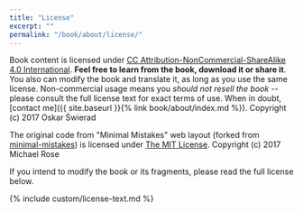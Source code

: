 ```yaml
---
title: "License"
excerpt: ""
permalink: "/book/about/license/"
---
```


Book content is licensed under [CC Attribution-NonCommercial-ShareAlike 4.0 International](https://creativecommons.org/licenses/by-nc-sa/4.0/). __Feel free to learn from the book, download it or share it__. You also can modify the book and translate it, as long as you use the same license. Non-commercial usage means you _should not resell the book_ -- please consult the full license text for exact terms of use. When in doubt, [contact me]({{ site.baseurl }}{% link book/about/index.md %}). Copyright (c) 2017 Oskar Świerad

The original code from "Minimal Mistakes" web layout (forked from [minimal-mistakes](https://github.com/mmistakes/minimal-mistakes)) is licensed under [The MIT License](http://opensource.org/licenses/MIT). Copyright (c) 2017 Michael Rose

If you intend to modify the book or its fragments, please read the full license below.

{% include custom/license-text.md %}